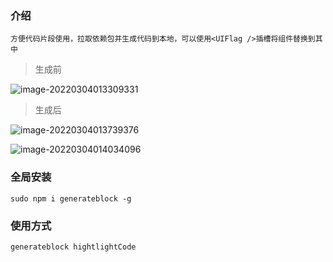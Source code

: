 ### 介绍
```
方便代码片段使用，拉取依赖包并生成代码到本地，可以使用<UIFlag />插槽将组件替换到其中
```
> 生成前

![image-20220304013309331](https://s2.loli.net/2022/03/04/aLbDq61lm8pxOoR.png)

> 生成后

![image-20220304013739376](https://s2.loli.net/2022/03/04/JpzKmgkelrRi2fn.png)

![image-20220304014034096](https://s2.loli.net/2022/03/04/tXDBYV6ra4o7Pye.png)
### 全局安装
```
sudo npm i generateblock -g
```
### 使用方式
```
generateblock hightlightCode
```